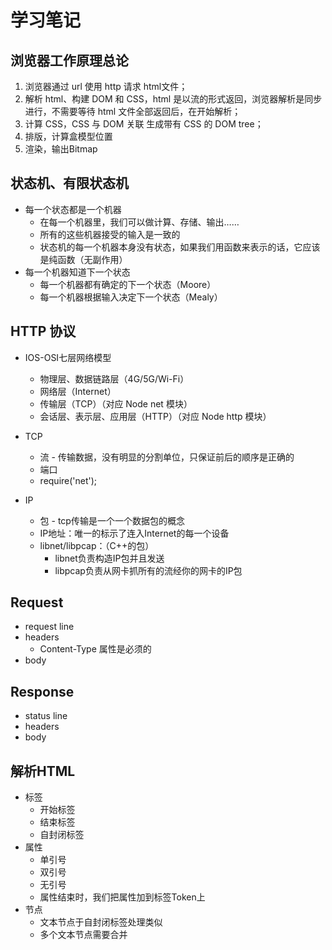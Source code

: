 # 学习笔记
## 浏览器工作原理总论
1. 浏览器通过 url 使用 http 请求 html文件；
2. 解析 html、构建 DOM 和 CSS，html 是以流的形式返回，浏览器解析是同步进行，不需要等待 html 文件全部返回后，在开始解析；
3. 计算 CSS，CSS 与 DOM 关联 生成带有 CSS 的 DOM tree；
4. 排版，计算盒模型位置
5. 渲染，输出Bitmap

## 状态机、有限状态机
- 每一个状态都是一个机器
  - 在每一个机器里，我们可以做计算、存储、输出……
  - 所有的这些机器接受的输入是一致的
  - 状态机的每一个机器本身没有状态，如果我们用函数来表示的话，它应该是纯函数（无副作用）
- 每一个机器知道下一个状态
  - 每一个机器都有确定的下一个状态（Moore）
  - 每一个机器根据输入决定下一个状态（Mealy）

## HTTP 协议
- IOS-OSI七层网络模型
  - 物理层、数据链路层（4G/5G/Wi-Fi）
  - 网络层（Internet）
  - 传输层（TCP）（对应 Node net 模块）
  - 会话层、表示层、应用层（HTTP）（对应 Node http 模块）

- TCP
  - 流 - 传输数据，没有明显的分割单位，只保证前后的顺序是正确的
  - 端口
  - require('net');

- IP
  - 包 - tcp传输是一个一个数据包的概念
  - IP地址：唯一的标示了连入Internet的每一个设备
  - libnet/libpcap：（C++的包）
    - libnet负责构造IP包并且发送
    - libpcap负责从网卡抓所有的流经你的网卡的IP包

## Request
 - request line
 - headers
   - Content-Type 属性是必须的
 - body

## Response
 - status line
 - headers
 - body

## 解析HTML
 - 标签
   - 开始标签
   - 结束标签
   - 自封闭标签
 - 属性
   - 单引号
   - 双引号
   - 无引号
   - 属性结束时，我们把属性加到标签Token上
 - 节点
   - 文本节点于自封闭标签处理类似
   - 多个文本节点需要合并
